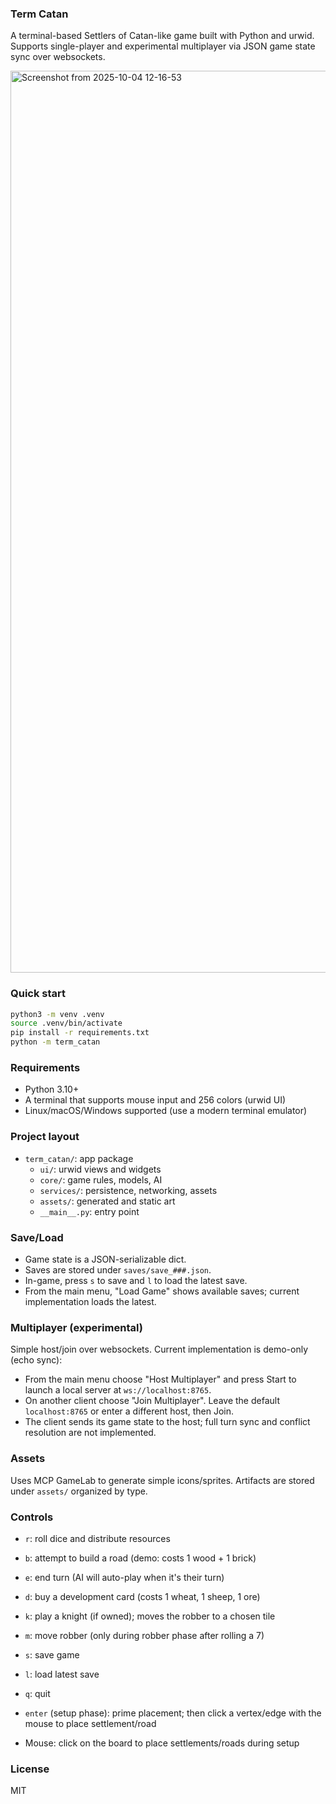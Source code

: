 ### Term Catan

A terminal-based Settlers of Catan-like game built with Python and urwid. Supports single-player and experimental multiplayer via JSON game state sync over websockets.

<img width="2226" height="1443" alt="Screenshot from 2025-10-04 12-16-53" src="https://github.com/user-attachments/assets/4d460563-cbf1-4ac5-a20b-1d7b38f22581" />

### Quick start

```bash
python3 -m venv .venv
source .venv/bin/activate
pip install -r requirements.txt
python -m term_catan
```

### Requirements

- Python 3.10+
- A terminal that supports mouse input and 256 colors (urwid UI)
- Linux/macOS/Windows supported (use a modern terminal emulator)


### Project layout

- `term_catan/`: app package
  - `ui/`: urwid views and widgets
  - `core/`: game rules, models, AI
  - `services/`: persistence, networking, assets
  - `assets/`: generated and static art
  - `__main__.py`: entry point

### Save/Load

- Game state is a JSON-serializable dict.
- Saves are stored under `saves/save_###.json`.
- In-game, press `s` to save and `l` to load the latest save.
- From the main menu, "Load Game" shows available saves; current implementation loads the latest.

### Multiplayer (experimental)

Simple host/join over websockets. Current implementation is demo-only (echo sync):

- From the main menu choose "Host Multiplayer" and press Start to launch a local server at `ws://localhost:8765`.
- On another client choose "Join Multiplayer". Leave the default `localhost:8765` or enter a different host, then Join.
- The client sends its game state to the host; full turn sync and conflict resolution are not implemented.

### Assets

Uses MCP GameLab to generate simple icons/sprites. Artifacts are stored under `assets/` organized by type.

### Controls

- `r`: roll dice and distribute resources
- `b`: attempt to build a road (demo: costs 1 wood + 1 brick)
- `e`: end turn (AI will auto-play when it's their turn)
- `d`: buy a development card (costs 1 wheat, 1 sheep, 1 ore)
- `k`: play a knight (if owned); moves the robber to a chosen tile
- `m`: move robber (only during robber phase after rolling a 7)
- `s`: save game
- `l`: load latest save
- `q`: quit

- `enter` (setup phase): prime placement; then click a vertex/edge with the mouse to place settlement/road
- Mouse: click on the board to place settlements/roads during setup

### License

MIT

